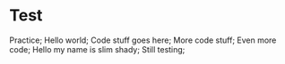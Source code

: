 # Test
Practice;
Hello world;
 Code stuff goes here;
 More code stuff;
 Even more code;
Hello my name is slim shady;
Still testing;